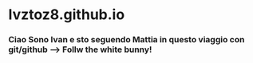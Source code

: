 # Ivztoz8.github.io

### Ciao Sono Ivan e sto seguendo Mattia in questo viaggio con git/github --> Follw the white bunny!